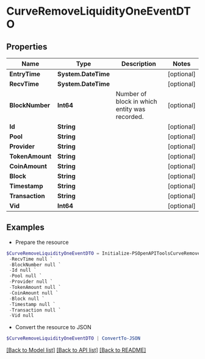 # CurveRemoveLiquidityOneEventDTO
## Properties

Name | Type | Description | Notes
------------ | ------------- | ------------- | -------------
**EntryTime** | **System.DateTime** |  | [optional] 
**RecvTime** | **System.DateTime** |  | [optional] 
**BlockNumber** | **Int64** | Number of block in which entity was recorded. | [optional] 
**Id** | **String** |  | [optional] 
**Pool** | **String** |  | [optional] 
**Provider** | **String** |  | [optional] 
**TokenAmount** | **String** |  | [optional] 
**CoinAmount** | **String** |  | [optional] 
**Block** | **String** |  | [optional] 
**Timestamp** | **String** |  | [optional] 
**Transaction** | **String** |  | [optional] 
**Vid** | **Int64** |  | [optional] 

## Examples

- Prepare the resource
```powershell
$CurveRemoveLiquidityOneEventDTO = Initialize-PSOpenAPIToolsCurveRemoveLiquidityOneEventDTO  -EntryTime null `
 -RecvTime null `
 -BlockNumber null `
 -Id null `
 -Pool null `
 -Provider null `
 -TokenAmount null `
 -CoinAmount null `
 -Block null `
 -Timestamp null `
 -Transaction null `
 -Vid null
```

- Convert the resource to JSON
```powershell
$CurveRemoveLiquidityOneEventDTO | ConvertTo-JSON
```

[[Back to Model list]](../README.md#documentation-for-models) [[Back to API list]](../README.md#documentation-for-api-endpoints) [[Back to README]](../README.md)

